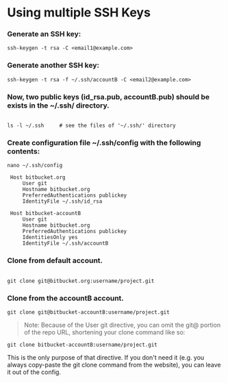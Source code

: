 # Using multiple SSH Keys

### Generate an SSH key:
```
ssh-keygen -t rsa -C <email1@example.com>

````

### Generate another SSH key:
```
ssh-keygen -t rsa -f ~/.ssh/accountB -C <email2@example.com>

````

### Now, two public keys (id_rsa.pub, accountB.pub) should be exists in the ~/.ssh/ directory.
```

ls -l ~/.ssh     # see the files of '~/.ssh/' directory

````

### Create configuration file ~/.ssh/config with the following contents:
```
nano ~/.ssh/config

````
```
 Host bitbucket.org
     User git
     Hostname bitbucket.org
     PreferredAuthentications publickey
     IdentityFile ~/.ssh/id_rsa

 Host bitbucket-accountB
     User git
     Hostname bitbucket.org
     PreferredAuthentications publickey
     IdentitiesOnly yes
     IdentityFile ~/.ssh/accountB
```

### Clone from default account.
```

git clone git@bitbucket.org:username/project.git

````

### Clone from the accountB account.
```
git clone git@bitbucket-accountB:username/project.git

````
> Note: Because of the User git directive, you can omit the git@ portion of the repo URL, shortening your clone command like so:
```
git clone bitbucket-accountB:username/project.git

````
This is the only purpose of that directive. If you don't need it (e.g. you always copy-paste the git clone command from the website), you can leave it out of the config.
